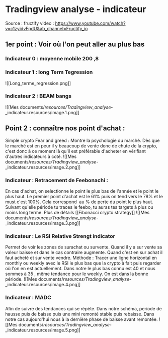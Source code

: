 # Tradingview analyse - indicateur

Source : fructify video :
<https://www.youtube.com/watch?v=c1zyidvFpdU&ab_channel=Fructify_io>
## 1er point : Voir où l'on peut aller au plus bas
### Indicateur 0 : moyenne mobile 200 ,8
### Indicateur 1 : long Term Tegression
![[Long_terme_regression.png]]

### Indicateur 2 : BEAM bangs
![[Mes documents/_resources/Tradingview_analyse_-_indicateur.resources/image.1.png]]

## Point 2 : connaître nos point d'achat :

Simple crypto Fear and greed : Montre la psychologie du marché. Dès que le marché est en peur il y beaucoup de vente donc de chute de la crypto, c'est donc à ce moment là qu'il est préférable d'acheter en vérifiant d'autres indicateurs à coté.
![[Mes documents/_resources/Tradingview_analyse_-_indicateur.resources/image.2.png]]
### Indicateur : Retracement de Feebonachi : 
En cas d'achat, on selectionne le point le plus bas de l'année et le point le plus haut. Le premier point d'achat est le 61% puis on tend vers le 78% et le must c'est 100%. Cela correspond  au % de perte du point le plus haut. Suivant qu'elle période tu traces le feebo, tu auras tes targets à plus ou moins long terme. Plus de détails [[Fibonacci crypto strategy]]
![[Mes documents/_resources/Tradingview_analyse_-_indicateur.resources/image.3.png]]

### Indicateur : Le RSI Relative Strengt indicator
Permet de voir les zones de surachat ou survente. Quand il y a sur vente sa valeur baisse et dans le cas contraire augmente. Quand c'est en sur achat il faut acheté et sur vente vendre.
Méthode : Tracer une ligne horizontal en monthly ou weekly avec le RSI le plus bas que la crypto à fait puis regarder où l'on en est actuellement. Dans notre le plus bas connu est 40 et nous sommes à 35 , même tendance pour le weekly. On est dans la bonne période.
![[Mes documents/_resources/Tradingview_analyse_-_indicateur.resources/image.4.png]]

### Indicateur : MADC
Afin de suivre des tendances qui se répète. Dans notre schéma, periode de hausse puis de baisse puis une mini remonté stable puis rebaisse. Dans notre cas aujourd'hui nous à la dernière phase de baisse avant remontée.
![[Mes documents/_resources/Tradingview_analyse_-_indicateur.resources/image.5.png]]
